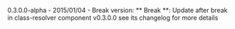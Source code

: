 0.3.0.0-alpha - 2015/01/04 - Break version:
** Break **: Update after break in class-resolver component v0.3.0.0 see its changelog for more details
